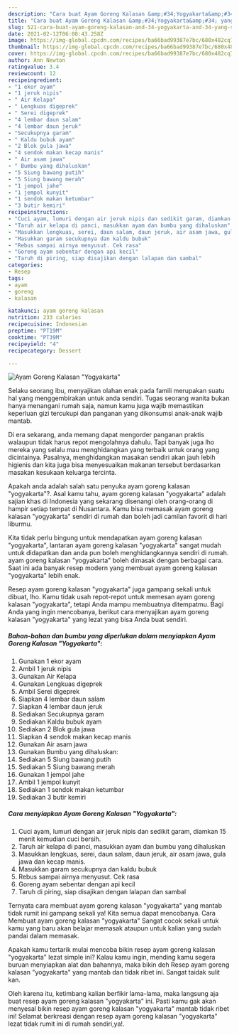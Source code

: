```yaml
---
description: "Cara buat Ayam Goreng Kalasan &amp;#34;Yogyakarta&amp;#34; yang sedap dan Mudah Dibuat"
title: "Cara buat Ayam Goreng Kalasan &amp;#34;Yogyakarta&amp;#34; yang sedap dan Mudah Dibuat"
slug: 521-cara-buat-ayam-goreng-kalasan-and-34-yogyakarta-and-34-yang-sedap-dan-mudah-dibuat
date: 2021-02-12T06:08:43.258Z
image: https://img-global.cpcdn.com/recipes/ba66bad99387e7bc/680x482cq70/ayam-goreng-kalasan-yogyakarta-foto-resep-utama.jpg
thumbnail: https://img-global.cpcdn.com/recipes/ba66bad99387e7bc/680x482cq70/ayam-goreng-kalasan-yogyakarta-foto-resep-utama.jpg
cover: https://img-global.cpcdn.com/recipes/ba66bad99387e7bc/680x482cq70/ayam-goreng-kalasan-yogyakarta-foto-resep-utama.jpg
author: Ann Newton
ratingvalue: 3.4
reviewcount: 12
recipeingredient:
- "1 ekor ayam"
- "1 jeruk nipis"
- " Air Kelapa"
- " Lengkuas digeprek"
- " Serei digeprek"
- "4 lembar daun salam"
- "4 lembar daun jeruk"
- "Secukupnya garam"
- " Kaldu bubuk ayam"
- "2 Blok gula jawa"
- "4 sendok makan kecap manis"
- " Air asam jawa"
- " Bumbu yang dihaluskan"
- "5 Siung bawang putih"
- "5 Siung bawang merah"
- "1 jempol jahe"
- "1 jempol kunyit"
- "1 sendok makan ketumbar"
- "3 butir kemiri"
recipeinstructions:
- "Cuci ayam, lumuri dengan air jeruk nipis dan sedikit garam, diamkan 15 menit kemudian cuci bersih."
- "Taruh air kelapa di panci, masukkan ayam dan bumbu yang dihaluskan"
- "Masukkan lengkuas, serei, daun salam, daun jeruk, air asam jawa, gula jawa dan kecap manis."
- "Masukkan garam secukupnya dan kaldu bubuk"
- "Rebus sampai airnya menyusut. Cek rasa"
- "Goreng ayam sebentar dengan api kecil"
- "Taruh di piring, siap disajikan dengan lalapan dan sambal"
categories:
- Resep
tags:
- ayam
- goreng
- kalasan

katakunci: ayam goreng kalasan 
nutrition: 233 calories
recipecuisine: Indonesian
preptime: "PT19M"
cooktime: "PT39M"
recipeyield: "4"
recipecategory: Dessert

---
```



![Ayam Goreng Kalasan &#34;Yogyakarta&#34;](https://img-global.cpcdn.com/recipes/ba66bad99387e7bc/680x482cq70/ayam-goreng-kalasan-yogyakarta-foto-resep-utama.jpg)

Selaku seorang ibu, menyajikan olahan enak pada famili merupakan suatu hal yang menggembirakan untuk anda sendiri. Tugas seorang  wanita bukan hanya menangani rumah saja, namun kamu juga wajib memastikan keperluan gizi tercukupi dan panganan yang dikonsumsi anak-anak wajib mantab.

Di era  sekarang, anda memang dapat mengorder panganan praktis walaupun tidak harus repot mengolahnya dahulu. Tapi banyak juga lho mereka yang selalu mau menghidangkan yang terbaik untuk orang yang dicintainya. Pasalnya, menghidangkan masakan sendiri akan jauh lebih higienis dan kita juga bisa menyesuaikan makanan tersebut berdasarkan masakan kesukaan keluarga tercinta. 



Apakah anda adalah salah satu penyuka ayam goreng kalasan &#34;yogyakarta&#34;?. Asal kamu tahu, ayam goreng kalasan &#34;yogyakarta&#34; adalah sajian khas di Indonesia yang sekarang disenangi oleh orang-orang di hampir setiap tempat di Nusantara. Kamu bisa memasak ayam goreng kalasan &#34;yogyakarta&#34; sendiri di rumah dan boleh jadi camilan favorit di hari liburmu.

Kita tidak perlu bingung untuk mendapatkan ayam goreng kalasan &#34;yogyakarta&#34;, lantaran ayam goreng kalasan &#34;yogyakarta&#34; sangat mudah untuk didapatkan dan anda pun boleh menghidangkannya sendiri di rumah. ayam goreng kalasan &#34;yogyakarta&#34; boleh dimasak dengan berbagai cara. Saat ini ada banyak resep modern yang membuat ayam goreng kalasan &#34;yogyakarta&#34; lebih enak.

Resep ayam goreng kalasan &#34;yogyakarta&#34; juga gampang sekali untuk dibuat, lho. Kamu tidak usah repot-repot untuk memesan ayam goreng kalasan &#34;yogyakarta&#34;, tetapi Anda mampu membuatnya ditempatmu. Bagi Anda yang ingin mencobanya, berikut cara menyajikan ayam goreng kalasan &#34;yogyakarta&#34; yang lezat yang bisa Anda buat sendiri.

<!--inarticleads1-->

##### Bahan-bahan dan bumbu yang diperlukan dalam menyiapkan Ayam Goreng Kalasan &#34;Yogyakarta&#34;:

1. Gunakan 1 ekor ayam
1. Ambil 1 jeruk nipis
1. Gunakan  Air Kelapa
1. Gunakan  Lengkuas digeprek
1. Ambil  Serei digeprek
1. Siapkan 4 lembar daun salam
1. Siapkan 4 lembar daun jeruk
1. Sediakan Secukupnya garam
1. Sediakan  Kaldu bubuk ayam
1. Sediakan 2 Blok gula jawa
1. Siapkan 4 sendok makan kecap manis
1. Gunakan  Air asam jawa
1. Gunakan  Bumbu yang dihaluskan:
1. Sediakan 5 Siung bawang putih
1. Sediakan 5 Siung bawang merah
1. Gunakan 1 jempol jahe
1. Ambil 1 jempol kunyit
1. Sediakan 1 sendok makan ketumbar
1. Sediakan 3 butir kemiri




<!--inarticleads2-->

##### Cara menyiapkan Ayam Goreng Kalasan &#34;Yogyakarta&#34;:

1. Cuci ayam, lumuri dengan air jeruk nipis dan sedikit garam, diamkan 15 menit kemudian cuci bersih.
1. Taruh air kelapa di panci, masukkan ayam dan bumbu yang dihaluskan
1. Masukkan lengkuas, serei, daun salam, daun jeruk, air asam jawa, gula jawa dan kecap manis.
1. Masukkan garam secukupnya dan kaldu bubuk
1. Rebus sampai airnya menyusut. Cek rasa
1. Goreng ayam sebentar dengan api kecil
1. Taruh di piring, siap disajikan dengan lalapan dan sambal




Ternyata cara membuat ayam goreng kalasan &#34;yogyakarta&#34; yang mantab tidak rumit ini gampang sekali ya! Kita semua dapat mencobanya. Cara Membuat ayam goreng kalasan &#34;yogyakarta&#34; Sangat cocok sekali untuk kamu yang baru akan belajar memasak ataupun untuk kalian yang sudah pandai dalam memasak.

Apakah kamu tertarik mulai mencoba bikin resep ayam goreng kalasan &#34;yogyakarta&#34; lezat simple ini? Kalau kamu ingin, mending kamu segera buruan menyiapkan alat dan bahannya, maka bikin deh Resep ayam goreng kalasan &#34;yogyakarta&#34; yang mantab dan tidak ribet ini. Sangat taidak sulit kan. 

Oleh karena itu, ketimbang kalian berfikir lama-lama, maka langsung aja buat resep ayam goreng kalasan &#34;yogyakarta&#34; ini. Pasti kamu gak akan menyesal bikin resep ayam goreng kalasan &#34;yogyakarta&#34; mantab tidak ribet ini! Selamat berkreasi dengan resep ayam goreng kalasan &#34;yogyakarta&#34; lezat tidak rumit ini di rumah sendiri,ya!.


